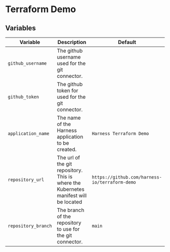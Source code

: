 # Terraform Demo



## Variables

| Variable | Description | Default |
| -------- | ----------- | ------- |
| `github_username` | The github username used for the git connector. | |
| `github_token` | The github token for used for the git connector. | |
| `application_name` | The name of the Harness application to be created. | `Harness Terraform Demo` |
| `repository_url` | The url of the git repository. This is where the Kubernetes manifest will be located | `https://github.com/harness-io/terraform-demo`
| `repository_branch` | The branch of the repository to use for the git connector. | `main` |

